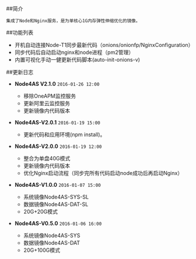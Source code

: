 ##简介

    集成了Node和Nginx服务，是为单核心1G内存弹性伸缩优化的镜像。

##功能列表

- 开机自动连接Node-T1同步最新代码（onions/onionfp/NginxConfiguration）
- 同步代码后自动启动nginx和node进程（pm2管理）
- 内置可视化手动一健更新代码脚本(auto-init-onions-v)

##更新日志

+ **Node4AS V2.1.0**  `2016-01-26 12:00`

  + 移除OneAPM监控服务
  + 更新阿里云监控服务
  + 更新镜像内代码版本

+ **Node4AS-V2.0.1**  `2016-01-19 15:00`

  + 更新代码和应用环境(npm install)。

+ **Node4AS-V2.0.0**  `2016-01-19 12:00`

  + 整合为单盘40G模式
  + 更新镜像内代码版本
  + 优化Nginx启动流程（同步完所有代码启动node成功后再启动Nginx）

+ **Node4AS-V1.0.0**  `2016-01-07 15:00`

  + 系统镜像Node4AS-SYS-SL
  + 数据镜像Node4AS-DAT-SL
  + 20G+20G模式

+ **Node4AS-V0.5.0**  `2016-01-06 16:00`

  + 系统镜像Node4AS-SYS
  + 数据镜像Node4AS-DAT
  + 20G+100G模式

